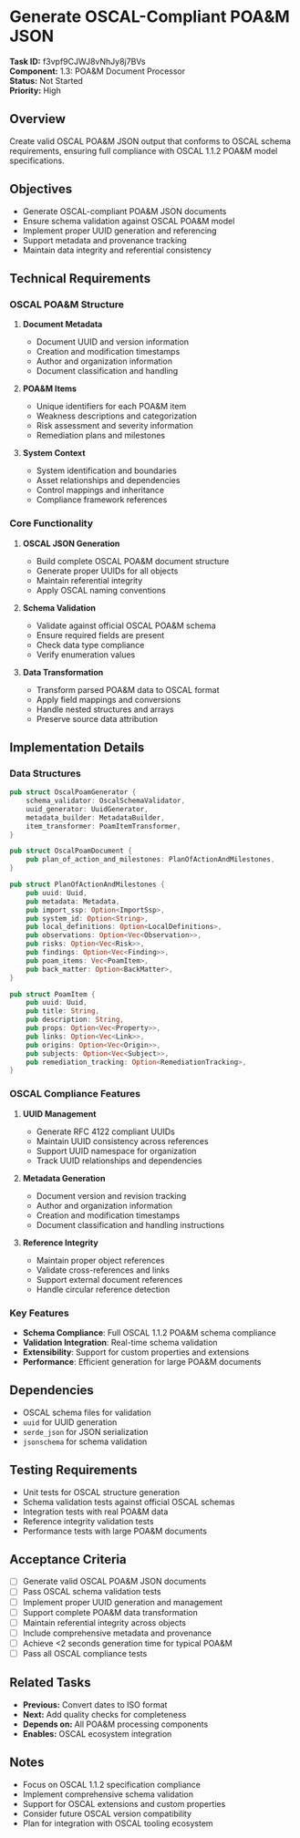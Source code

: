 # Generate OSCAL-Compliant POA&M JSON

**Task ID:** f3vpf9CJWJ8vNhJy8j7BVs  
**Component:** 1.3: POA&M Document Processor  
**Status:** Not Started  
**Priority:** High  

## Overview

Create valid OSCAL POA&M JSON output that conforms to OSCAL schema requirements, ensuring full compliance with OSCAL 1.1.2 POA&M model specifications.

## Objectives

- Generate OSCAL-compliant POA&M JSON documents
- Ensure schema validation against OSCAL POA&M model
- Implement proper UUID generation and referencing
- Support metadata and provenance tracking
- Maintain data integrity and referential consistency

## Technical Requirements

### OSCAL POA&M Structure
1. **Document Metadata**
   - Document UUID and version information
   - Creation and modification timestamps
   - Author and organization information
   - Document classification and handling

2. **POA&M Items**
   - Unique identifiers for each POA&M item
   - Weakness descriptions and categorization
   - Risk assessment and severity information
   - Remediation plans and milestones

3. **System Context**
   - System identification and boundaries
   - Asset relationships and dependencies
   - Control mappings and inheritance
   - Compliance framework references

### Core Functionality
1. **OSCAL JSON Generation**
   - Build complete OSCAL POA&M document structure
   - Generate proper UUIDs for all objects
   - Maintain referential integrity
   - Apply OSCAL naming conventions

2. **Schema Validation**
   - Validate against official OSCAL POA&M schema
   - Ensure required fields are present
   - Check data type compliance
   - Verify enumeration values

3. **Data Transformation**
   - Transform parsed POA&M data to OSCAL format
   - Apply field mappings and conversions
   - Handle nested structures and arrays
   - Preserve source data attribution

## Implementation Details

### Data Structures
```rust
pub struct OscalPoamGenerator {
    schema_validator: OscalSchemaValidator,
    uuid_generator: UuidGenerator,
    metadata_builder: MetadataBuilder,
    item_transformer: PoamItemTransformer,
}

pub struct OscalPoamDocument {
    pub plan_of_action_and_milestones: PlanOfActionAndMilestones,
}

pub struct PlanOfActionAndMilestones {
    pub uuid: Uuid,
    pub metadata: Metadata,
    pub import_ssp: Option<ImportSsp>,
    pub system_id: Option<String>,
    pub local_definitions: Option<LocalDefinitions>,
    pub observations: Option<Vec<Observation>>,
    pub risks: Option<Vec<Risk>>,
    pub findings: Option<Vec<Finding>>,
    pub poam_items: Vec<PoamItem>,
    pub back_matter: Option<BackMatter>,
}

pub struct PoamItem {
    pub uuid: Uuid,
    pub title: String,
    pub description: String,
    pub props: Option<Vec<Property>>,
    pub links: Option<Vec<Link>>,
    pub origins: Option<Vec<Origin>>,
    pub subjects: Option<Vec<Subject>>,
    pub remediation_tracking: Option<RemediationTracking>,
}
```

### OSCAL Compliance Features
1. **UUID Management**
   - Generate RFC 4122 compliant UUIDs
   - Maintain UUID consistency across references
   - Support UUID namespace for organization
   - Track UUID relationships and dependencies

2. **Metadata Generation**
   - Document version and revision tracking
   - Author and organization information
   - Creation and modification timestamps
   - Document classification and handling instructions

3. **Reference Integrity**
   - Maintain proper object references
   - Validate cross-references and links
   - Support external document references
   - Handle circular reference detection

### Key Features
- **Schema Compliance**: Full OSCAL 1.1.2 POA&M schema compliance
- **Validation Integration**: Real-time schema validation
- **Extensibility**: Support for custom properties and extensions
- **Performance**: Efficient generation for large POA&M documents

## Dependencies

- OSCAL schema files for validation
- `uuid` for UUID generation
- `serde_json` for JSON serialization
- `jsonschema` for schema validation

## Testing Requirements

- Unit tests for OSCAL structure generation
- Schema validation tests against official OSCAL schemas
- Integration tests with real POA&M data
- Reference integrity validation tests
- Performance tests with large POA&M documents

## Acceptance Criteria

- [ ] Generate valid OSCAL POA&M JSON documents
- [ ] Pass OSCAL schema validation tests
- [ ] Implement proper UUID generation and management
- [ ] Support complete POA&M data transformation
- [ ] Maintain referential integrity across objects
- [ ] Include comprehensive metadata and provenance
- [ ] Achieve <2 seconds generation time for typical POA&M
- [ ] Pass all OSCAL compliance tests

## Related Tasks

- **Previous:** Convert dates to ISO format
- **Next:** Add quality checks for completeness
- **Depends on:** All POA&M processing components
- **Enables:** OSCAL ecosystem integration

## Notes

- Focus on OSCAL 1.1.2 specification compliance
- Implement comprehensive schema validation
- Support for OSCAL extensions and custom properties
- Consider future OSCAL version compatibility
- Plan for integration with OSCAL tooling ecosystem

